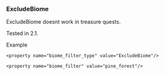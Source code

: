 
### ExcludeBiome
ExcludeBiome doesnt work in treasure quests.

Tested in 2.1.

Example
```
<property name="biome_filter_type" value="ExcludeBiome"/>

<property name="biome_filter" value="pine_forest"/>
```
